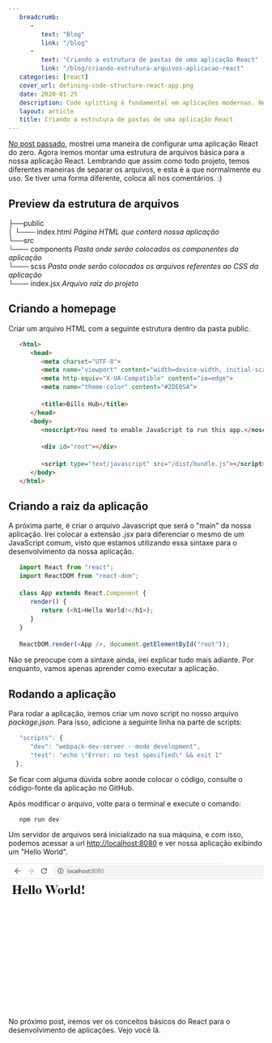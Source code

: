 ```yaml
---
   breadcrumb:
      -
         text: "Blog"
         link: "/blog"
      -             
         text: "Criando a estrutura de pastas de uma aplicação React"
         link: "/blog/criando-estrutura-arquivos-aplicacao-react"
   categories: [react]
   cover_url: defining-code-structure-react-app.png
   date: 2020-01-25
   description: Code splitting é fundamental em aplicações modernas. Neste post compartilho com você como gosto de definir a estrutura de uma aplicação React
   layout: article
   title: Criando a estrutura de pastas de uma aplicação React
---
```


[No post passado](/blog/configurando-uma-aplicacao-react), mostrei uma maneira de configurar uma aplicação React do zero. Agora iremos montar uma estrutura de arquivos básica para a nossa aplicação React. Lembrando que assim como todo projeto, temos diferentes maneiras de separar os arquivos, e esta é a que normalmente eu uso. Se tiver uma forma diferente, coloca ali nos comentários. :)

## Preview da estrutura de arquivos

├──public <br/>
│  └─── index.html *Página HTML que conterá nossa aplicação* <br/>
└──src <br/>
   └─── components *Pasta onde serão colocados os componentes da aplicação* <br/>
   └─── scss *Pasta onde serão colocados os arquivos referentes ao CSS da aplicação* <br/>
   └─── index.jsx *Arquivo raiz do projeto* <br/>

## Criando a homepage

Criar um arquivo HTML com a seguinte estrutura dentro da pasta public.

```HTML
   <html>
      <head>
         <meta charset="UTF-8">
         <meta name="viewport" content="width=device-width, initial-scale=1.0">
         <meta http-equiv="X-UA-Compatible" content="ie=edge">
         <meta name="theme-color" content="#2DE05A">
         
         <title>Bills Hub</title>
      </head>
      <body>
         <noscript>You need to enable JavaScript to run this app.</noscript>

         <div id="root"></div>

         <script type="text/javascript" src="/dist/bundle.js"></script>
      </body>
   </html>
```

## Criando a raiz da aplicação

A próxima parte, é criar o arquivo Javascript que será o "main" da nossa aplicação. Irei colocar a extensão *.jsx* para diferenciar o mesmo de um JavaScript comum, visto que estamos utilizando essa sintaxe para o desenvolvimento da nossa aplicação.

```javascript
   import React from "react";
   import ReactDOM from "react-dom";

   class App extends React.Component {
      render() {
         return (<h1>Hello World!</h1>);
      }
   }

   ReactDOM.render(<App />, document.getElementById("root"));
```

Não se preocupe com a sintaxe ainda, irei explicar tudo mais adiante. Por enquanto, vamos apenas aprender como executar a aplicação.

## Rodando a aplicação
Para rodar a aplicação, iremos criar um novo script no nosso arquivo *package.json*. Para isso, adicione a seguinte linha na parte de scripts:

```javascript
   "scripts": {
      "dev": "webpack-dev-server --mode development",
      "test": "echo \"Error: no test specified\" && exit 1"
  },
```

Se ficar com alguma dúvida sobre aonde colocar o código, consulte o código-fonte da aplicação no GitHub.

Após modificar o arquivo, volte para o terminal e execute o comando:

```
   npm run dev
```

Um servidor de arquivos será inicializado na sua máquina, e com isso, podemos acessar a url [http://localhost:8080](http://localhost:8080) e ver nossa aplicação exibindo um "Hello World".

![Hello World em React](/cdn/images/react/hello-world-react.png)

No próximo post, iremos ver os conceitos básicos do React para o desenvolvimento de aplicações. Vejo você lá.
